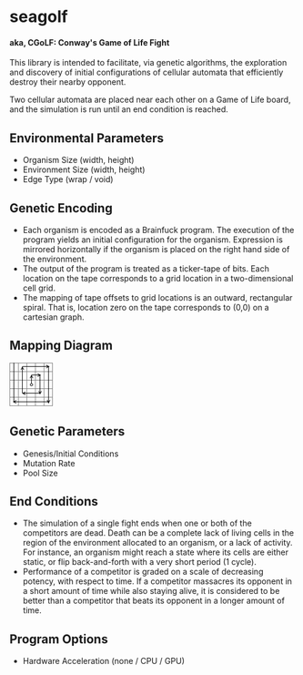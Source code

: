 # seagolf
#### aka, CGoLF: Conway's Game of Life Fight

This library is intended to facilitate, via genetic algorithms, the exploration and discovery of initial configurations of cellular automata that efficiently destroy their nearby opponent. 

Two cellular automata are placed near each other on a Game of Life board, and the simulation is run until an end condition is reached.

## Environmental Parameters
* Organism Size (width, height)
* Environment Size (width, height)
* Edge Type (wrap / void)

## Genetic Encoding
* Each organism is encoded as a Brainfuck program. The execution of the program yields an initial configuration for the organism. Expression is mirrored horizontally if the organism is placed on the right hand side of the environment.
* The output of the program is treated as a ticker-tape of bits. Each location on the tape corresponds to a grid location in a two-dimensional cell grid.
* The mapping of tape offsets to grid locations is an outward, rectangular spiral. That is, location zero on the tape corresponds to (0,0) on a cartesian graph.

## Mapping Diagram
![alt text](https://github.com/Trylobot/seagolf/raw/master/docs/images/tape_to_grid_mapping.png "Ticker-Tape to Grid Location Mapping")

## Genetic Parameters
* Genesis/Initial Conditions
* Mutation Rate
* Pool Size

## End Conditions
* The simulation of a single fight ends when one or both of the competitors are dead. Death can be a complete lack of living cells in the region of the environment allocated to an organism, or a lack of activity. For instance, an organism might reach a state where its cells are either static, or flip back-and-forth with a very short period (1 cycle).
* Performance of a competitor is graded on a scale of decreasing potency, with respect to time. If a competitor massacres its opponent in a short amount of time while also staying alive, it is considered to be better than a competitor that beats its opponent in a longer amount of time.

## Program Options
* Hardware Acceleration (none / CPU / GPU)
